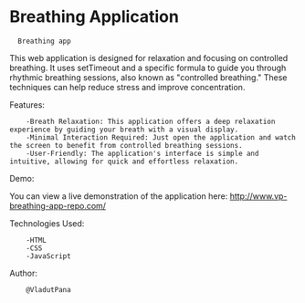 # Breathing Application 
 
      Breathing app
This web application is designed for relaxation and focusing on controlled breathing. It uses setTimeout and a specific formula to guide you through rhythmic breathing sessions, also known as "controlled breathing." These techniques can help reduce stress and improve concentration.

Features:

        -Breath Relaxation: This application offers a deep relaxation experience by guiding your breath with a visual display.
        -Minimal Interaction Required: Just open the application and watch the screen to benefit from controlled breathing sessions.
        -User-Friendly: The application's interface is simple and intuitive, allowing for quick and effortless relaxation.

Demo:

You can view a live demonstration of the application here: http://www.vp-breathing-app-repo.com/


Technologies Used:

        -HTML
        -CSS
        -JavaScript


Author:

        @VladutPana
